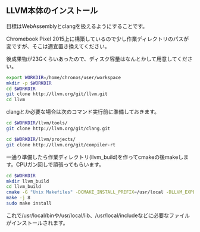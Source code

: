 ## LLVM本体のインストール

目標はWebAssemblyとclangを扱えるようにすることです。

Chromebook Pixel 2015上に構築しているので少し作業ディレクトリのパスが変ですが、そこは適宜置き換えてください。

後成果物が23Gくらいあったので、ディスク容量はなんとかして用意してください。

```sh
export WORKDIR=/home/chronos/user/workspace
mkdir -p $WORKDIR
cd $WORKDIR
git clone http://llvm.org/git/llvm.git
cd llvm
```

clangとか必要な場合は次のコマンド実行前に準備しておきます。

```sh
cd $WORKDIR/llvm/tools/
git clone http://llvm.org/git/clang.git
```

```sh
cd $WORKDIR/llvm/projects/
git clone http://llvm.org/git/compiler-rt
```

一通り準備したら作業ディレクトリ(llvm_build)を作ってcmakeの後makeします。CPUガン回しで頑張ってもらいます。

```sh
cd $WORKDIR
mkdir llvm_build
cd llvm_build
cmake -G "Unix Makefiles" -DCMAKE_INSTALL_PREFIX=/usr/local -DLLVM_EXPERIMENTAL_TARGETS_TO_BUILD=WebAssembly $WORKDIR/llvm 
make -j 8
sudo make install
```

これで/usr/local/binや/usr/local/lib、/usr/local/includeなどに必要なファイルがインストールされます。
